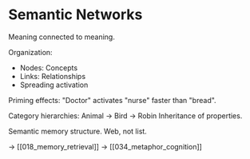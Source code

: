 # Semantic Networks

Meaning connected to meaning.

Organization:
- Nodes: Concepts
- Links: Relationships
- Spreading activation

Priming effects:
"Doctor" activates "nurse" faster than "bread".

Category hierarchies:
Animal → Bird → Robin
Inheritance of properties.

Semantic memory structure.
Web, not list.

→ [[018_memory_retrieval]]
→ [[034_metaphor_cognition]]